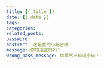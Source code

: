 ```yaml
---
title: {{ title }}
date: {{ date }}
tags:
categories: 
related_posts: 
password: 
abstract: 这是我的小秘密哦
message: 你知道密码吗？
wrong_pass_message: 你果然不知道密码！
---
```

